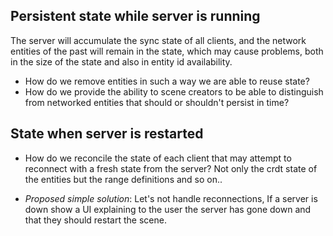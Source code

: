 ## Persistent state while server is running

The server will accumulate the sync state of all clients, and the network entities of the past will remain in the state, which may cause problems, both in the size of the state and also in entity id availability.

- How do we remove entities in such a way we are able to reuse state?
- How do we provide the ability to scene creators to be able to distinguish from networked entities that should or shouldn't persist in time?

## State when server is restarted

- How do we reconcile the state of each client that may attempt to reconnect with a fresh state from the server? Not only the crdt state of the entities but the range definitions and so on..

- _Proposed simple solution_: Let's not handle reconnections, If a server is down show a UI explaining to the user the server has gone down and that they should restart the scene.
